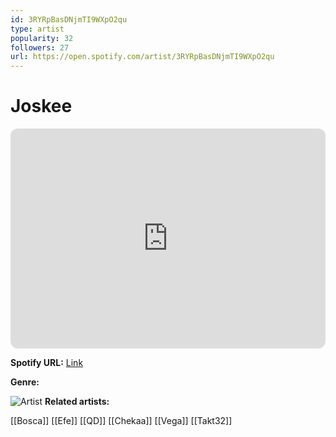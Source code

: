 ```yaml
---
id: 3RYRpBasDNjmTI9WXpO2qu
type: artist
popularity: 32
followers: 27
url: https://open.spotify.com/artist/3RYRpBasDNjmTI9WXpO2qu
---
```

# Joskee

<iframe style="border-radius:12px" src="https://open.spotify.com/embed/artist/3RYRpBasDNjmTI9WXpO2qu" width="100%" height="352" frameBorder="0" allowfullscreen="" allow="autoplay; clipboard-write; encrypted-media; fullscreen; picture-in-picture" loading="lazy"></iframe>

**Spotify URL:** [Link](https://open.spotify.com/artist/3RYRpBasDNjmTI9WXpO2qu)

**Genre:** 

![Artist](https://i.scdn.co/image/ab6761610000e5eb3fbc0236ea47f4a9454c7247)
**Related artists:**

[[Bosca]]
[[Efe]]
[[QD]]
[[Chekaa]]
[[Vega]]
[[Takt32]]
